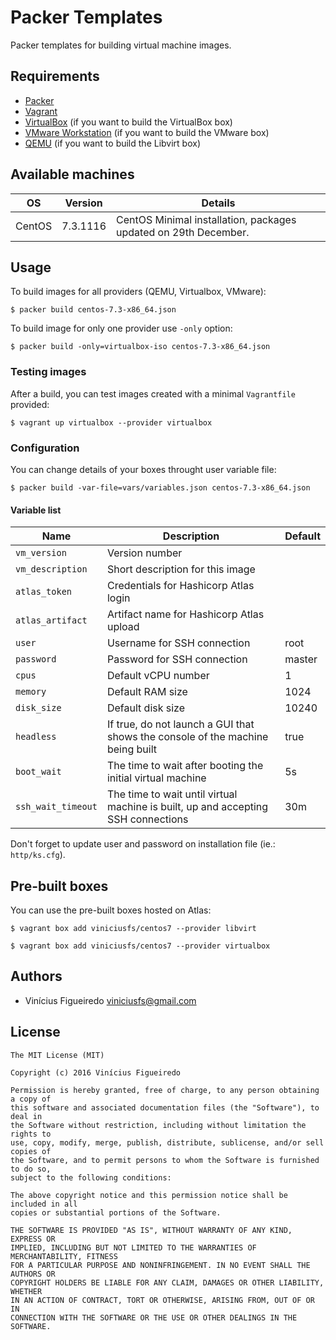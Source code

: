 # Packer Templates

Packer templates for building virtual machine images.


## Requirements

  - [Packer](http://packer.io/)
  - [Vagrant](http://vagrantup.com/)
  - [VirtualBox](http://virtualbox.org/) (if you want to build the VirtualBox box)
  - [VMware Workstation](http://vmware.com/products/workstation.html) (if you want to build the VMware box)
  - [QEMU](http://qemu.org/) (if you want to build the Libvirt box)


## Available machines

OS | Version | Details
---|---------|--------
CentOS | 7.3.1116 | CentOS Minimal installation, packages updated on 29th December.


## Usage

To build images for all providers (QEMU, Virtualbox, VMware):

    $ packer build centos-7.3-x86_64.json


To build image for only one provider use `-only` option:

    $ packer build -only=virtualbox-iso centos-7.3-x86_64.json


### Testing images

After a build, you can test images created with a minimal `Vagrantfile` provided:

    $ vagrant up virtualbox --provider virtualbox


### Configuration

You can change details of your boxes throught user variable file:

    $ packer build -var-file=vars/variables.json centos-7.3-x86_64.json


#### Variable list

Name | Description | Default
-----|-------------|--------
`vm_version` | Version number |
`vm_description` | Short description for this image |
`atlas_token` | Credentials for Hashicorp Atlas login |
`atlas_artifact` | Artifact name for Hashicorp Atlas upload |
`user` | Username for SSH connection | root
`password` | Password for SSH connection | master
`cpus` | Default vCPU number | 1
`memory` | Default RAM size | 1024
`disk_size` | Default disk size | 10240
`headless` | If true, do not launch a GUI that shows the console of the machine being built | true
`boot_wait` | The time to wait after booting the initial virtual machine | 5s
`ssh_wait_timeout`| The time to wait until virtual machine is built, up and accepting SSH connections | 30m

Don't forget to update user and password on installation file (ie.: `http/ks.cfg`).


## Pre-built boxes

You can use the pre-built boxes hosted on Atlas:

    $ vagrant box add viniciusfs/centos7 --provider libvirt

    $ vagrant box add viniciusfs/centos7 --provider virtualbox


## Authors

  - Vinícius Figueiredo <viniciusfs@gmail.com>


## License

    The MIT License (MIT)

    Copyright (c) 2016 Vinícius Figueiredo

    Permission is hereby granted, free of charge, to any person obtaining a copy of
    this software and associated documentation files (the "Software"), to deal in
    the Software without restriction, including without limitation the rights to
    use, copy, modify, merge, publish, distribute, sublicense, and/or sell copies of
    the Software, and to permit persons to whom the Software is furnished to do so,
    subject to the following conditions:

    The above copyright notice and this permission notice shall be included in all
    copies or substantial portions of the Software.

    THE SOFTWARE IS PROVIDED "AS IS", WITHOUT WARRANTY OF ANY KIND, EXPRESS OR
    IMPLIED, INCLUDING BUT NOT LIMITED TO THE WARRANTIES OF MERCHANTABILITY, FITNESS
    FOR A PARTICULAR PURPOSE AND NONINFRINGEMENT. IN NO EVENT SHALL THE AUTHORS OR
    COPYRIGHT HOLDERS BE LIABLE FOR ANY CLAIM, DAMAGES OR OTHER LIABILITY, WHETHER
    IN AN ACTION OF CONTRACT, TORT OR OTHERWISE, ARISING FROM, OUT OF OR IN
    CONNECTION WITH THE SOFTWARE OR THE USE OR OTHER DEALINGS IN THE SOFTWARE.

